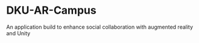 # DKU-AR-Campus
An application build to enhance social collaboration with augmented reality and Unity
